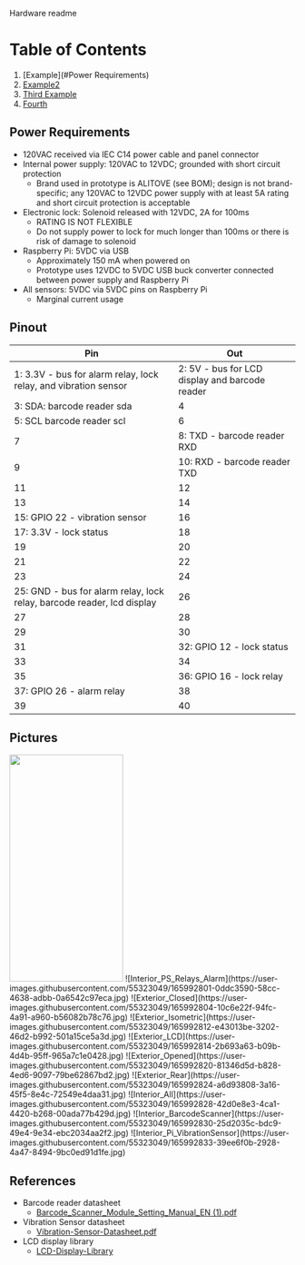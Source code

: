 Hardware readme

# Table of Contents
1. [Example](#Power Requirements)
2. [Example2](#Pinout)
3. [Third Example](#Pictures)
4. [Fourth](#References)


## Power Requirements
* 120VAC received via IEC C14 power cable and panel connector
* Internal power supply: 120VAC to 12VDC; grounded with short circuit protection
  * Brand used in prototype is ALITOVE (see BOM); design is not brand-specific; any 120VAC to 12VDC power supply with at least 5A rating and short circuit protection is acceptable
* Electronic lock: Solenoid released with 12VDC, 2A for 100ms
  * RATING IS NOT FLEXIBLE
  * Do not supply power to lock for much longer than 100ms or there is risk of damage to solenoid
* Raspberry Pi: 5VDC via USB
  * Approximately 150 mA when powered on
  * Prototype uses 12VDC to 5VDC USB buck converter connected between power supply and Raspberry Pi
* All sensors: 5VDC via 5VDC pins on Raspberry Pi
  * Marginal current usage

## Pinout
| Pin | Out |
| ----------- | ----------- |
| 1: 3.3V - bus for alarm relay, lock relay, and vibration sensor | 2: 5V - bus for LCD display and barcode reader |
| 3: SDA: barcode reader sda | 4 |
| 5: SCL barcode reader scl | 6 |
| 7 | 8: TXD - barcode reader RXD |
| 9 | 10: RXD - barcode reader TXD |
| 11 | 12 |
| 13 | 14 |
| 15: GPIO 22 - vibration sensor | 16 |
| 17: 3.3V - lock status | 18 |
| 19 | 20 |
| 21 | 22 |
| 23 | 24 |
| 25: GND - bus for alarm relay, lock relay, barcode reader, lcd display | 26 |
| 27 | 28 |
| 29 | 30 |
| 31 | 32: GPIO 12 - lock status |
| 33 | 34 |
| 35 | 36: GPIO 16 - lock relay |
| 37: GPIO 26 - alarm relay | 38 |
| 39 | 40 |

## Pictures
<img src="https://user-images.githubusercontent.com/55323049/165992801-0ddc3590-58cc-4638-adbb-0a6542c97eca.jpg" width="200" height="400" />
![Interior_PS_Relays_Alarm](https://user-images.githubusercontent.com/55323049/165992801-0ddc3590-58cc-4638-adbb-0a6542c97eca.jpg)
![Exterior_Closed](https://user-images.githubusercontent.com/55323049/165992804-10c6e22f-94fc-4a91-a960-b56082b78c76.jpg)
![Exterior_Isometric](https://user-images.githubusercontent.com/55323049/165992812-e43013be-3202-46d2-b992-501a15ce5a3d.jpg)
![Exterior_LCD](https://user-images.githubusercontent.com/55323049/165992814-2b693a63-b09b-4d4b-95ff-965a7c1e0428.jpg)
![Exterior_Opened](https://user-images.githubusercontent.com/55323049/165992820-81346d5d-b828-4ed6-9097-79be62867bd2.jpg)
![Exterior_Rear](https://user-images.githubusercontent.com/55323049/165992824-a6d93808-3a16-45f5-8e4c-72549e4daa31.jpg)
![Interior_All](https://user-images.githubusercontent.com/55323049/165992828-42d0e8e3-4ca1-4420-b268-00ada77b429d.jpg)
![Interior_BarcodeScanner](https://user-images.githubusercontent.com/55323049/165992830-25d2035c-bdc9-49e4-9e34-ebc2034aa2f2.jpg)
![Interior_Pi_VibrationSensor](https://user-images.githubusercontent.com/55323049/165992833-39ee6f0b-2928-4a47-8494-9bc0ed91d1fe.jpg)

## References
* Barcode reader datasheet
  * [Barcode_Scanner_Module_Setting_Manual_EN (1).pdf](https://github.com/khoatran2320/Senior-Design/files/8592588/Barcode_Scanner_Module_Setting_Manual_EN.1.pdf)
* Vibration Sensor datasheet
  * [Vibration-Sensor-Datasheet.pdf](https://github.com/khoatran2320/Senior-Design/files/8592589/Vibration-Sensor-Datasheet.pdf)
* LCD display library
  * [LCD-Display-Library](https://rplcd.readthedocs.io/en/stable/getting_started.html)
